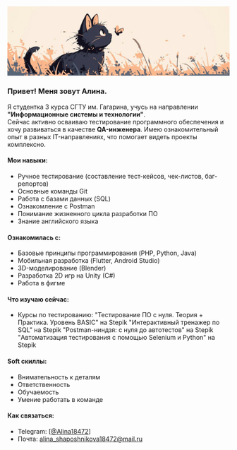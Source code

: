 ![Header](https://github.com/Alina18472/Alina18472/blob/main/assets/pixel%20cat.png)

### Привет! Меня зовут Алина.  

Я студентка 3 курса СГТУ им. Гагарина, учусь на направлении **"Информационные системы и технологии"**.  
Сейчас активно осваиваю тестирование программного обеспечения и хочу развиваться в качестве **QA-инженера**.
Имею ознакомительный опыт в разных IT-направлениях, что помогает видеть проекты комплексно.

#### Мои навыки:  
- Ручное тестирование (составление тест-кейсов, чек-листов, баг-репортов)  
- Основные команды Git 
- Работа с базами данных (SQL)
- Ознакомление с Postman  
- Понимание жизненного цикла разработки ПО 
- Знание английского языка

#### Ознакомилась с:
- Базовые принципы программирования (PHP, Python, Java)  
- Мобильная разработка (Flutter, Android Studio)  
- 3D-моделирование (Blender)
- Разработка 2D игр на Unity (C#)
- Работа в фигме


#### Что изучаю сейчас:  
- Курсы по тестированию:
    "Тестирование ПО с нуля. Теория + Практика. Уровень BASIC" на Stepik
    "Интерактивный тренажер по SQL" на Stepik
    "Postman-ниндзя: c нуля до автотестов" на Stepik
    "Автоматизация тестирования с помощью Selenium и Python" на Stepik

#### Soft скиллы:
- Внимательность к деталям
- Ответственность
- Обучаемость
- Умение работать в команде

#### Как связаться:  
- Telegram: [[@Alina18472](https://t.me/Alina18472)]  
- Почта: alina_shaposhnikova18472@mail.ru 